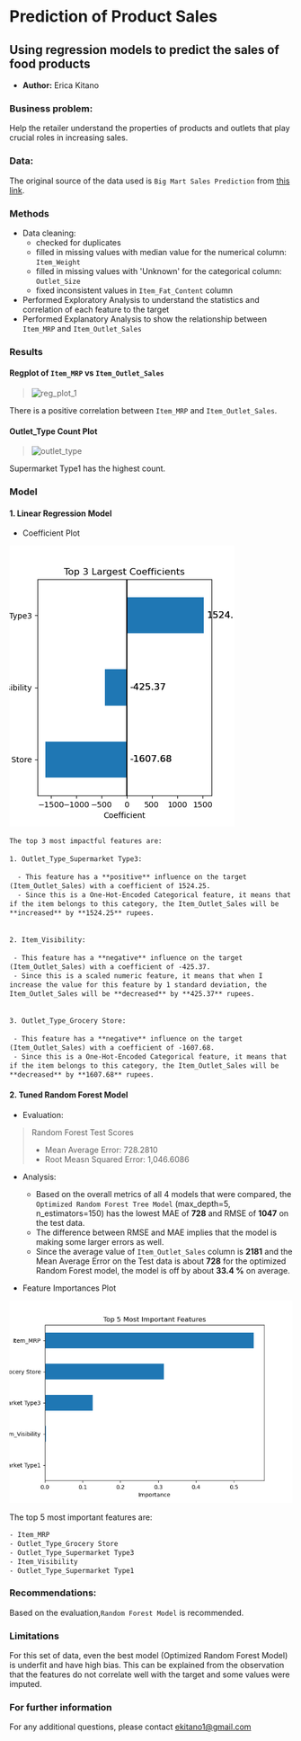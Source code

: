 # **Prediction of Product Sales**

## Using regression models to predict the sales of food products 

- **Author:** Erica Kitano



### Business problem:
Help the retailer understand the properties of products and outlets that play crucial roles in increasing sales.

### Data:
The original source of the data used is `Big Mart Sales Prediction` from [this link](https://datahack.analyticsvidhya.com/contest/practice-problem-big-mart-sales-iii/).

### Methods
- Data cleaning:
  - checked for duplicates
  - filled in missing values with median value for the numerical column: `Item_Weight` 
  - filled in missing values with 'Unknown' for the categorical column: `Outlet_Size`
  - fixed inconsistent values in `Item_Fat_Content` column
- Performed Exploratory Analysis to understand the statistics and correlation of each feature to the target
- Performed Explanatory Analysis to show the relationship between `Item_MRP` and `Item_Outlet_Sales`

### Results

#### Regplot of `Item_MRP` vs `Item_Outlet_Sales`

> ![reg_plot_1](https://user-images.githubusercontent.com/127703546/236113302-968bf5a3-ccfc-459b-8336-2424a5044a44.png)

There is a positive correlation between `Item_MRP` and `Item_Outlet_Sales`.

#### Outlet_Type Count Plot

> ![outlet_type](https://user-images.githubusercontent.com/127703546/236113472-7df7a044-4c7e-4189-9ec3-dfe2632a3bc1.png)
> 
Supermarket Type1 has the highest count.

### Model

#### 1. Linear Regression Model

- Coefficient Plot

<img src="images/linear_regression_top3_coefficients.png">

```
The top 3 most impactful features are:

1. Outlet_Type_Supermarket Type3:

  - This feature has a **positive** influence on the target (Item_Outlet_Sales) with a coefficient of 1524.25. 
  - Since this is a One-Hot-Encoded Categorical feature, it means that if the item belongs to this category, the Item_Outlet_Sales will be **increased** by **1524.25** rupees. 
  

2. Item_Visibility:
    
 - This feature has a **negative** influence on the target (Item_Outlet_Sales) with a coefficient of -425.37.  
 - Since this is a scaled numeric feature, it means that when I increase the value for this feature by 1 standard deviation, the Item_Outlet_Sales will be **decreased** by **425.37** rupees.


3. Outlet_Type_Grocery Store:

 - This feature has a **negative** influence on the target (Item_Outlet_Sales) with a coefficient of -1607.68.
 - Since this is a One-Hot-Encoded Categorical feature, it means that if the item belongs to this category, the Item_Outlet_Sales will be **decreased** by **1607.68** rupees.
```

#### 2. Tuned Random Forest Model

- Evaluation: 
 > Random Forest Test Scores
 > - Mean Average Error: 728.2810 
 > - Root Measn Squared Error: 1,046.6086 

- Analysis: 
    - Based on the overall metrics of all 4 models that were compared, the `Optimized Random Forest Tree Model` (max_depth=5, n_estimators=150) has the lowest MAE of **728** and RMSE of **1047** on the test data. 
    - The difference between RMSE and MAE implies that the model is making some larger errors as well.
    - Since the average value of `Item_Outlet_Sales` column is **2181** and the Mean Average Error on the Test data is about **728** for the optimized Random Forest model, the model is off by about **33.4 %** on average.
    
- Feature Importances Plot

<img src="images/tuned_random_forest_top5_important_features.png">

The top 5 most important features are:
    
    - Item_MRP
    - Outlet_Type_Grocery Store
    - Outlet_Type_Supermarket Type3
    - Item_Visibility
    - Outlet_Type_Supermarket Type1

### Recommendations: 

Based on the evaluation,`Random Forest Model` is recommended.


### Limitations

For this set of data, even the best model (Optimized Random Forest Model) is underfit and have high bias. This can be explained from the observation that the features do not correlate well with the target and some values were imputed.

### For further information
For any additional questions, please contact ekitano1@gmail.com
